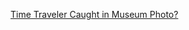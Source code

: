---
layout: post
wordpress_id: 573
wordpress_url: http://noesbueno.com/archives/573
date: '2010-04-17 09:57:16 -0500'
date_gmt: '2010-04-17 14:57:16 -0500'
body: |
  <p><a href="http://feedproxy.google.com/~r/forgetomori/~3/5bnEIeWu45o/">Time Traveler Caught in Museum Photo?</a></p>
---
